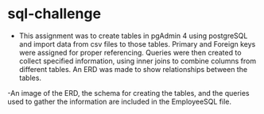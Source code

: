 # sql-challenge

- This assignment was to create tables in pgAdmin 4 using postgreSQL and import data from csv files to those tables. Primary and Foreign keys were assigned for proper referencing. Queries were then created to collect specified information, using inner joins to combine columns from different tables. An ERD was made to show relationships between the tables.

-An image of the ERD, the schema for creating the tables, and the queries used to gather the information are included in the EmployeeSQL file.
